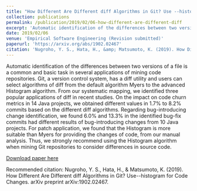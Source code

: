 ```yaml
---
title: "How Different Are Different diff Algorithms in Git? Use --histogram for Code Changes"
collection: publications
permalink: /publication/2019/02/06-how-different-are-different-diff
excerpt: 'Automatic identification of the differences between two versions of a file is a common and basic task in several applications of mining code repositories. Git, a version control system, has a diff utility and users can select algorithms of diff from the default algorithm Myers to the advanced Histogram algorithm. From our systematic mapping, we identified three popular applications of diff in recent studies. On the impact on code churn metrics in 14 Java projects, we obtained different values in 1.7% to 8.2% commits based on the different diff algorithms. Regarding bug-introducing change identification, we found 6.0% and 13.3% in the identified bug-fix commits had different results of bug-introducing changes from 10 Java projects. For patch application, we found that the Histogram is more suitable than Myers for providing the changes of code, from our manual analysis. Thus, we strongly recommend using the Histogram algorithm when mining Git repositories to consider differences in source code.'
date: 2019/02/06
venue: 'Empirical Software Engineering (Revision submitted)'
paperurl: 'https://arxiv.org/abs/1902.02467'
citation: 'Nugroho, Y. S., Hata, H., &amp; Matsumoto, K. (2019). How Different Are Different diff Algorithms in Git? Use--histogram for Code Changes. arXiv preprint arXiv:1902.02467.'
---
```

Automatic identification of the differences between two versions of a file is a common and basic task in several applications of mining code repositories. Git, a version control system, has a diff utility and users can select algorithms of diff from the default algorithm Myers to the advanced Histogram algorithm. From our systematic mapping, we identified three popular applications of diff in recent studies. On the impact on code churn metrics in 14 Java projects, we obtained different values in 1.7% to 8.2% commits based on the different diff algorithms. Regarding bug-introducing change identification, we found 6.0% and 13.3% in the identified bug-fix commits had different results of bug-introducing changes from 10 Java projects. For patch application, we found that the Histogram is more suitable than Myers for providing the changes of code, from our manual analysis. Thus, we strongly recommend using the Histogram algorithm when mining Git repositories to consider differences in source code.

[Download paper here](https://arxiv.org/abs/1902.02467)

Recommended citation: Nugroho, Y. S., Hata, H., & Matsumoto, K. (2019). How Different Are Different diff Algorithms in Git? Use--histogram for Code Changes. arXiv preprint arXiv:1902.02467.